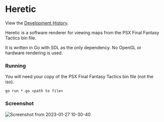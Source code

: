 # Heretic

View the [Development History](HISTORY.md).


Heretic is a software renderer for viewing maps from the PSX Final Fantasy Tactics bin file.

It is written in Go with SDL as the only dependency. No OpenGL or hardware rendering is used.

### Running

You will need your copy of the PSX Final Fantasy Tactics bin file (not the iso).

```go run *.go <path to file>```

### Screenshot


![Screenshot from 2023-01-27 10-30-40](https://user-images.githubusercontent.com/58468/215166387-6213de0f-884e-4e3d-a6e5-4f7131b4e1cd.png)
